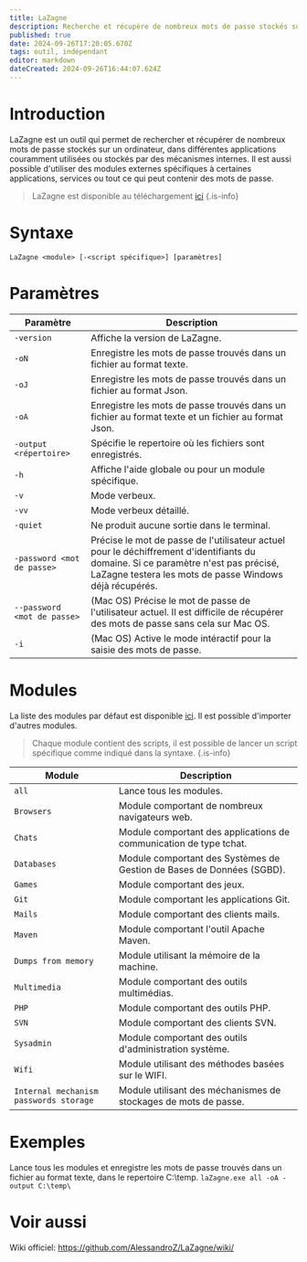 ```yaml
---
title: LaZagne
description: Recherche et récupère de nombreux mots de passe stockés sur un ordinateur, dans différentes applications couramment utilisées ou stockés par des mécanismes internes.
published: true
date: 2024-09-26T17:20:05.670Z
tags: outil, indépendant
editor: markdown
dateCreated: 2024-09-26T16:44:07.624Z
---
```


# Introduction

LaZagne est un outil qui permet de rechercher et récupérer de nombreux mots de passe stockés sur un ordinateur, dans différentes applications couramment utilisées ou stockés par des mécanismes internes. Il est aussi possible d'utiliser des modules externes spécifiques à certaines applications, services ou tout ce qui peut contenir des mots de passe.

> LaZagne est disponible au téléchargement [ici](https://github.com/AlessandroZ/LaZagne)
> {.is-info}

# Syntaxe

`LaZagne <module> [-<script spécifique>] [paramètres]`

# Paramètres

| Paramètre                   | Description                                                                                                                                                                                   |
| --------------------------- | --------------------------------------------------------------------------------------------------------------------------------------------------------------------------------------------- |
| `-version`                  | Affiche la version de LaZagne.                                                                                                                                                                |
| `-oN`                       | Enregistre les mots de passe trouvés dans un fichier au format texte.                                                                                                                         |
| `-oJ`                       | Enregistre les mots de passe trouvés dans un fichier au format Json.                                                                                                                          |
| `-oA`                       | Enregistre les mots de passe trouvés dans un fichier au format texte et un fichier au format Json.                                                                                            |
| `-output <répertoire>`      | Spécifie le repertoire où les fichiers sont enregistrés.                                                                                                                                      |
| `-h`                        | Affiche l'aide globale ou pour un module spécifique.                                                                                                                                          |
| `-v`                        | Mode verbeux.                                                                                                                                                                                 |
| `-vv`                       | Mode verbeux détaillé.                                                                                                                                                                        |
| `-quiet`                    | Ne produit aucune sortie dans le terminal.                                                                                                                                                    |
| `-password <mot de passe>`  | Précise le mot de passe de l'utilisateur actuel pour le déchiffrement d'identifiants du domaine. Si ce paramètre n'est pas précisé, LaZagne testera les mots de passe Windows déjà récupérés. |
| `--password <mot de passe>` | (Mac OS) Précise le mot de passe de l'utilisateur actuel. Il est difficile de récupérer des mots de passe sans cela sur Mac OS.                                                               |
| `-i`                        | (Mac OS) Active le mode intéractif pour la saisie des mots de passe.                                                                                                                          |

# Modules

La liste des modules par défaut est disponible [ici](https://github.com/AlessandroZ/LaZagne?tab=readme-ov-file#supported-software). Il est possible d'importer d'autres modules.

> Chaque module contient des scripts, il est possible de lancer un script spécifique comme indiqué dans la syntaxe.
> {.is-info}

| Module                                 | Description                                                           |
| -------------------------------------- | --------------------------------------------------------------------- |
| `all`                                  | Lance tous les modules.                                               |
| `Browsers`                             | Module comportant de nombreux navigateurs web.                        |
| `Chats`                                | Module comportant des applications de communication de type tchat.    |
| `Databases`                            | Module comportant des Systèmes de Gestion de Bases de Données (SGBD). |
| `Games`                                | Module comportant des jeux.                                           |
| `Git`                                  | Module comportant les applications Git.                               |
| `Mails`                                | Module comportant des clients mails.                                  |
| `Maven`                                | Module comportant l'outil Apache Maven.                               |
| `Dumps from memory`                    | Module utilisant la mémoire de la machine.                            |
| `Multimedia`                           | Module comportant des outils multimédias.                             |
| `PHP`                                  | Module comportant des outils PHP.                                     |
| `SVN`                                  | Module comportant des clients SVN.                                    |
| `Sysadmin`                             | Module comportant des outils d'administration système.                |
| `Wifi`                                 | Module utilisant des méthodes basées sur le WIFI.                     |
| `Internal mechanism passwords storage` | Module utilisant des méchanismes de stockages de mots de passe.       |

# Exemples

Lance tous les modules et enregistre les mots de passe trouvés dans un fichier au format texte, dans le repertoire C:\temp.
`laZagne.exe all -oA -output C:\temp\`

# Voir aussi

Wiki officiel:
https://github.com/AlessandroZ/LaZagne/wiki/
